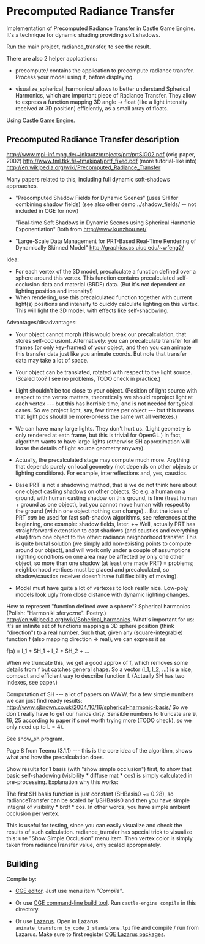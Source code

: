 # Precomputed Radiance Transfer

Implementation of Precomputed Radiance Transfer in Castle Game Engine.
It's a technique for dynamic shading providing soft shadows.

Run the main project, radiance_transfer, to see the result.

There are also 2 helper applcations:

- precompute/ contains the application to precompute radiance transfer.
  Process your model using it, before displaying.

- visualize_spherical_harmonics/ allows to better understand Spherical Harmonics,
  which are important piece of Radiance Transfer. They allow to express
  a function mapping 3D angle -> float (like a light intensity received at 3D
  position) efficiently, as a small array of floats.

Using [Castle Game Engine](https://castle-engine.io/).

## Precomputed Radiance Transfer description

http://www.mpi-inf.mpg.de/~jnkautz/projects/prt/prtSIG02.pdf (orig paper, 2002)
http://www.tml.tkk.fi/~tmakipat/prtf_fixed.pdf (more tutorial-like into)
http://en.wikipedia.org/wiki/Precomputed_Radiance_Transfer

Many papers related to this, including full dynamic soft-shadows approaches.
- "Precomputed Shadow Fields for Dynamic Scenes" (uses SH for combining shadow fields)
  (see also other demo ../shadow_fields/ -- not included in CGE for now)

  "Real-time Soft Shadows in Dynamic Scenes using Spherical Harmonic Exponentiation"
  Both from http://www.kunzhou.net/

- "Large-Scale Data Management for PRT-Based Real-Time Rendering of Dynamically Skinned Model"
  http://graphics.cs.uiuc.edu/~wfeng2/

Idea:
- For each vertex of the 3D model, precalculate a function defined over
  a sphere around this vertex. This function contains precalculated
  self-occlusion data and material (BRDF) data.
  (But it's *not* dependent on lighting position and intensity!)
- When rendering, use this precalculated function together with
  current light(s) positions and intensity to quickly calculate lighting
  on this vertex. This will light the 3D model, with effects like
  self-shadowing.

Advantages/disadvantages:
- Your object cannot morph (this would break our precalculation,
  that stores self-occlusion). Alternatively: you can precalculate
  transfer for all frames (or only key-frames) of your object,
  and then you can animate this transfer data just like you animate coords.
  But note that transfer data may take a lot of space.
+ Your object can be translated, rotated with respect to the light source.
  (Scaled too? I see no problems, TODO check in practice.)

- Light shouldn't be too close to your object. (Position of light source
  with respect to the vertex matters, theoretically we should reproject
  light at each vertex --- but this has horrible time, and is not needed
  for typical cases. So we project light, say, few times per object --- but this
  means that light pos should be more-or-less the same wrt all vertexes.)
+ We can have many large lights. They don't hurt us. (Light geometry is only
  rendered at eath frame, but this is trivial for OpenGL.)
  In fact, algorithm wants to have large lights (otherwise SH approximation
  will loose the details of light source geometry anyway).

+ Actually, the precalculated stage may compute much more.
  Anything that depends purely on local geometry (not depends on other
  objects or lighting conditions). For example, interreflections
  and, yes, caustics.

- Base PRT is not a shadowing method, that is we do not think here about
  one object casting shadows on other objects. So e.g. a human on a ground,
  with human casting shadow on this ground, is fine (treat human + ground
  as one object), but you cannot move human with respect to the ground
  (within one object nothing can change)...
  But the ideas of PRT *can* be used for fast soft-shadow algorithms,
  see references at the beginning, one example: shadow fields, later.
+~ Well, actually PRT has straighforward extenstion to cast shadows
  (and caustics and everything else) from one object to the other:
  radiance neighborhood transfer. This is quite brutal solution
  (we simply add non-existing points to compute around our object),
  and will work only under a couple of assumptions (lighting conditions
  on one area may be affected by only one other object, so more
  than one shadow (at least one made PRT) = problems;
  neighborhood vertices must be placed and precalculated,
  so shadow/caustics receiver doesn't have full flexibility of moving).

- Model must have quite a lot of vertexes to look really nice.
  Low-poly models look ugly from close distance with dynamic lighting
  changes.

How to represent "function defined over a sphere"? Spherical harmonics
(Polish: "Harmoniki sferyczne". Poetry.)
http://en.wikipedia.org/wiki/Spherical_harmonics.
What's important for us: it's an infinite set of functions
mapping a 3D sphere position (think "direction") to a real number.
Such that, given any (square-integrable) function f
(also mapping direction -> real), we can express it as

  f(s) = l_1 * SH_1 + l_2 * SH_2 + ...

When we truncate this, we get a good approx of f, which removes some
details from f but catches general shape. So a vector (l_1, l_2, ...)
is a nice, compact and efficient way to describe function f.
(Actually SH has two indexes, see paper.)

Computation of SH --- a lot of papers on WWW, for a few simple numbers
we can just find ready results:
http://www.sjbrown.co.uk/2004/10/16/spherical-harmonic-basis/
So we don't really have to get our hands dirty.
Sensible numbers to truncate are 9, 16, 25
according to paper it's not worth trying more (TODO check),
so we only need up to L = 4).

See show_sh program.

Page 8 from Teemu (3.1.1) --- this is the core idea of the algorithm,
shows what and how the precalculation does.

Show results for 1 basis (with "show simple occlusion") first,
to show that basic self-shadowing (visibility * diffuse mat * cos)
is simply calculated in pre-processing. Explanation why this works:

  The first SH basis function is just
  constant (SHBasis0 ~= 0.28), so radianceTransfer can be scaled by
  1/SHBasis0 and then you have simple integral of visibility *  brdf * cos.
  In other words, you have simple ambient occlusion per vertex.

  This is useful for testing, since you can easily visualize and check
  the results of such calculation. radiance_transfer has special trick
  to visualize this: use "Show Simple Occlusion" menu item.
  Then vertex color is simply taken from radianceTransfer value,
  only scaled appropriately.

## Building

Compile by:

- [CGE editor](https://castle-engine.io/manual_editor.php). Just use menu item _"Compile"_.

- Or use [CGE command-line build tool](https://github.com/castle-engine/castle-engine/wiki/Build-Tool). Run `castle-engine compile` in this directory.

- Or use [Lazarus](https://www.lazarus-ide.org/). Open in Lazarus `animate_transform_by_code_2_standalone.lpi` file and compile / run from Lazarus. Make sure to first register [CGE Lazarus packages](https://castle-engine.io/documentation.php).

